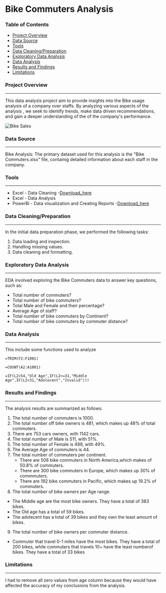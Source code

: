 # Bike Commuters Analysis

### Table of Contents

- [Project Overview](#project-overview)
- [Data Source](#data-source)
- [Tools](#tools)
- [Data Cleaning/Preparation](#data-cleaning/preparation)
- [Exploratory Data Analysis](#exploratory-data-analysis)
- [Data Analysis](#data-analysis)
- [Results and Findings](#results-and-findings)
- [Limitations](#limitations)


### Project Overview
---

This data analysis project aim to provide insights into the Bike usage analysis of a company over staffs. By analyzing various aspects of the analysis , we seek to identify trends, make data driven recommendations, and gain a deeper understanding of the of the company's performance.

![Bike Sales](https://github.com/user-attachments/assets/684acab9-abc4-41fc-a53d-2e066cc1afc2)



### Data Source
---

Bike Analysis: The primary dataset used for this analysis is the "Bike Commuters.xlsx" file, containig detailed information about each staff in the company.



### Tools
---

- Excel - Data Cleaning
 -[Download_here](https://microsoft.com)
- Excel - Data Analysis
- PowerBi - Data visualization and Creating Reports
 -[Download_here](https://microsoft.com/powerbi)




 ### Data Cleaning/Preparation
 ---

  In the initial data preparation phase, we performed the following tasks:
  1. Data loading and inspection.
  2. Handling missing values.
  3. Data cleaning and formatting.



  
  ### Exploratory Data Analysis
  ---

  EDA involved exploring the Bike Commuters data to answer key questions, such as:

  - Total number of commuters?
  - Total number of bike commuters?
  - Total Male and Female and their percentage?
  - Average Age of staff?
  - Total number of bike commuters by Continent?
  - Total number of bike commuters by commuter distance?



### Data Analysis
---

This include some functions used to analyze 
```Excel
=TRIM(F2:F1001)
```

```Excel
=COUNT(A2:A1001)
```

```Excel
=IF(L2>54,"Old Age",IF(L2>=31,"Middle Age",IF(L2<31,"Adolecent","Invalid")))
```



### Results and Findings
---

The analysis results are summarized as follows:
1. The total number of commuters is 1000.
2. The total number off bike owners is 481, which makes up 48% of total commuters.
3. There are 753 cars owners, with 1142 cars.
4. The total number of Male is 511, with 51%.
5. The total number of Female is 489, with 49%.
6. The Average Age of commuters is 44.
7. The total number of commuters per continent.
   - There are 508 bike commuters in North America,which makes of 50.8% of commuters.
   - There are 300 bike commuters in Europe, which makes up 30% of commmuters.
   - There are 192 bike commuters in Pacific, which makes up 19.2% of commuters.
8. The total number of bike owners per Age range.
  - The Middle age are the most bike owners. They have a total of 383 bikes.
  - The Old age has a total of 59 bikes.
  - The adolecent has a total of 39 bikes and they own the least amount of bikes.
   
9. The total number of bike owners per commuter distance.
 - Commuter that travel 0-1 miles have the most bikes. They have a total of 200 bikes, while commuters that travels 10+ have the least numberof bikes. They have a total of 33 bikes
    



### Limitations
---

I had to remove all zero values from age column because they would have affected the accuracy of my conclusions from the analysis.


